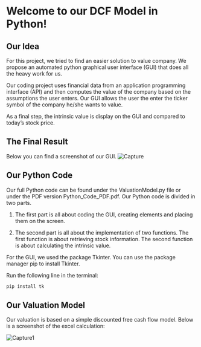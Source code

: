 # Welcome to our DCF Model in Python!

## Our Idea

For this project, we tried to find an easier solution to value company. We propose an automated python graphical user interface (GUI) that does all the heavy work for us.

Our coding project uses financial data from an application programming interface (API) and then computes the value of the company based on the assumptions the user enters. Our GUI allows the user the enter the ticker symbol of the company he/she wants to value.

As a final step, the intrinsic value is display on the GUI and compared to today’s stock price.

## The Final Result
Below you can find a screenshot of our GUI.
![Capture](https://user-images.githubusercontent.com/74419188/142504166-27f1afb3-30ea-4409-b10d-61b98778a135.JPG)



## Our Python Code

Our full Python code can be found under the ValuationModel.py file or under the PDF version Python_Code_PDF.pdf.
Our Python code is divided in two parts.

1) The first part is all about coding the GUI, creating elements and placing them on the screen.

2) The second part is all about the implementation of two functions. The first function is about retrieving stock information. The second function is about calculating the intrinsic value.

For the GUI, we used the package Tkinter. You can use the package manager pip to install Tkinter.

Run the following line in the terminal:
```bash
pip install tk
```

## Our Valuation Model
Our valuation is based on a simple discounted free cash flow model.
Below is a screenshot of the excel calculation:

![Capture1](https://user-images.githubusercontent.com/74419188/142503214-0f1983b6-3a1c-4954-ad64-7d109a3a2163.JPG)
